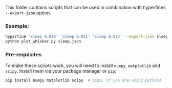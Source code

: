This folder contains scripts that can be used in combination with hyperfines `--export-json` option.

### Example:

```bash
hyperfine 'sleep 0.020' 'sleep 0.021' 'sleep 0.022' --export-json sleep.json
python plot_whisker.py sleep.json
```

### Pre-requisites

To make these scripts work, you will need to install `numpy`, `matplotlib` and `scipy`. Install them via
your package manager or `pip`:

```bash
pip install numpy matplotlib scipy  # pip3, if you are using python3
```
